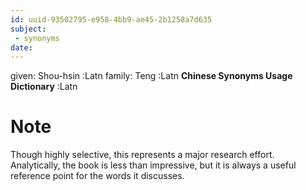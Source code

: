 ```yaml
---
id: uuid-93502795-e958-4bb9-ae45-2b1258a7d635
subject: 
 - synonyms
date: 
---
```


given: Shou-hsin :Latn
family: Teng :Latn
**Chinese Synonyms Usage Dictionary** :Latn
# Note
Though highly selective, this represents a major research effort. Analytically, the book is less than impressive, but it is always a useful reference point for the words it discusses. 